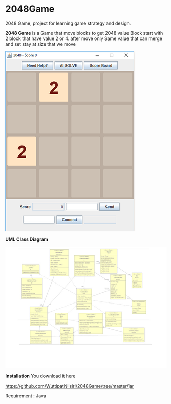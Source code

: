 # 2048Game
2048 Game, project for learning game strategy and design.

**2048 Game** is a Game that move blocks to get 2048 value Block start with 2 block that have value 2 or 4. 
after move only Same value that can merge and set stay at size that we move

![alt text](https://github.com/poorinp/poorinp.github.io/blob/master/src/pic01.png)

**UML Class Diagram**

![alt text](https://github.com/poorinp/poorinp.github.io/blob/master/src/uml.jpg)

**Installation**
You download it here 

https://github.com/WuttipatNilsiri/2048Game/tree/master/jar

Requirement : Java

